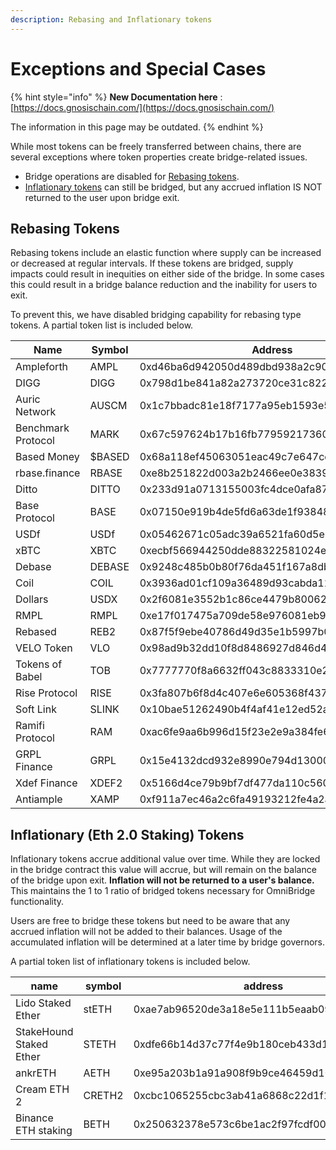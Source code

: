 ```yaml
---
description: Rebasing and Inflationary tokens
---
```


# Exceptions and Special Cases

{% hint style="info" %}
**New Documentation here**
: [https://docs.gnosischain.com/](https://docs.gnosischain.com/)

The information in this page may be outdated.
{% endhint %}

While most tokens can be freely transferred between chains, there are several exceptions where token properties create bridge-related issues.

* Bridge operations are disabled for [Rebasing tokens](exceptions.md#rebasing-tokens).&#x20;
* [Inflationary tokens](exceptions.md#inflationary-eth-2-0-staking-tokens) can still be bridged, but any accrued inflation IS NOT returned to the user upon bridge exit.&#x20;

## Rebasing Tokens

Rebasing tokens include an elastic function where supply can be increased or decreased at regular intervals. If these tokens are bridged, supply impacts could result in inequities on either side of the bridge. In some cases this could result in a bridge balance reduction and the inability for users to exit.

To prevent this, we have disabled bridging capability for rebasing type tokens. A partial token list is included below.




| Name               | Symbol | Address                                    |
| ------------------ | ------ | ------------------------------------------ |
| Ampleforth         | AMPL   | 0xd46ba6d942050d489dbd938a2c909a5d5039a161 |
| DIGG               | DIGG   | 0x798d1be841a82a273720ce31c822c61a67a601c3 |
| Auric Network      | AUSCM  | 0x1c7bbadc81e18f7177a95eb1593e5f5f35861b10 |
| Benchmark Protocol | MARK   | 0x67c597624b17b16fb77959217360b7cd18284253 |
| Based Money        | $BASED | 0x68a118ef45063051eac49c7e647ce5ace48a68a5 |
| rbase.finance      | RBASE  | 0xe8b251822d003a2b2466ee0e38391c2db2048739 |
| Ditto              | DITTO  | 0x233d91a0713155003fc4dce0afa871b508b3b715 |
| Base Protocol      | BASE   | 0x07150e919b4de5fd6a63de1f9384828396f25fdc |
| USDf               | USDf   | 0x05462671c05adc39a6521fa60d5e9443e9e9d2b9 |
| xBTC               | XBTC   | 0xecbf566944250dde88322581024e611419715f7a |
| Debase             | DEBASE | 0x9248c485b0b80f76da451f167a8db30f33c70907 |
| Coil               | COIL   | 0x3936ad01cf109a36489d93cabda11cf062fd3d48 |
| Dollars            | USDX   | 0x2f6081e3552b1c86ce4479b80062a1dda8ef23e3 |
| RMPL               | RMPL   | 0xe17f017475a709de58e976081eb916081ff4c9d5 |
| Rebased            | REB2   | 0x87f5f9ebe40786d49d35e1b5997b07ccaa8adbff |
| VELO Token         | VLO    | 0x98ad9b32dd10f8d8486927d846d4df8baf39abe2 |
| Tokens of Babel    | TOB    | 0x7777770f8a6632ff043c8833310e245eba9209e6 |
| Rise Protocol      | RISE   | 0x3fa807b6f8d4c407e6e605368f4372d14658b38c |
| Soft Link          | SLINK  | 0x10bae51262490b4f4af41e12ed52a0e744c1137a |
| Ramifi Protocol    | RAM    | 0xac6fe9aa6b996d15f23e2e9a384fe64607bba7d5 |
| GRPL Finance       | GRPL   | 0x15e4132dcd932e8990e794d1300011a472819cbd |
| Xdef Finance       | XDEF2  | 0x5166d4ce79b9bf7df477da110c560ce3045aa889 |
| Antiample          | XAMP   | 0xf911a7ec46a2c6fa49193212fe4a2a9b95851c27 |

## Inflationary (Eth 2.0 Staking) Tokens

Inflationary tokens accrue additional value over time. While they are locked in the bridge contract this value will accrue, but will remain on the balance of the bridge upon exit. **Inflation will not be returned to a user's balance.** This maintains the 1 to 1 ratio of bridged tokens necessary for OmniBridge functionality.

Users are free to bridge these tokens but need to be aware that any accrued inflation will not be added to their balances. Usage of the accumulated inflation will be determined at a later time by bridge governors.

&#x20;A partial token list of inflationary tokens is included below.

| name                    | symbol | address                                    |
| ----------------------- | ------ | ------------------------------------------ |
| Lido Staked Ether       | stETH  | 0xae7ab96520de3a18e5e111b5eaab095312d7fe84 |
| StakeHound Staked Ether | STETH  | 0xdfe66b14d37c77f4e9b180ceb433d1b164f0281d |
| ankrETH                 | AETH   | 0xe95a203b1a91a908f9b9ce46459d101078c2c3cb |
| Cream ETH 2             | CRETH2 | 0xcbc1065255cbc3ab41a6868c22d1f1c573ab89fd |
| Binance ETH staking     | BETH   | 0x250632378e573c6be1ac2f97fcdf00515d0aa91b |
